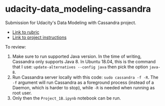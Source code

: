 # udacity-data_modeling-cassandra
Submission for Udacity's Data Modeling with Cassandra project.

- [Link to rubric](https://review.udacity.com/#!/rubrics/2475/view)
- [Link to project instructions](https://classroom.udacity.com/nanodegrees/nd027/parts/f7dbb125-87a2-4369-bb64-dc5c21bb668a/modules/c0e48224-f2d0-4bf5-ac02-3e1493e530fc/lessons/8616a226-20fc-4408-ae32-eff0265c0f11/concepts/5601623f-c833-49b8-907b-a606e99d00bb)

To review:

1. Make sure to run supported Java version. In the time of writing, Cassandra only supports Java 8. In Ubuntu 18.04, this is the command that I use: `update-alternatives --config java` then pick the option `java-8`.
2. Run Cassandra server locally with this code: `sudo cassandra -f -R`. The `-f` argument will run Cassandra as a foreground process (instead of a Daemon, which is harder to stop), while `-R` is needed when running as root user.
3. Only then the `Project_1B.ipynb` notebook can be run.


